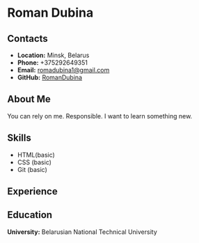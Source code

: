 # Roman Dubina

## Contacts
* __Location:__ Minsk, Belarus
* __Phone:__ +375292649351
* __Email:__ romadubina1@gmail.com
* __GitHub:__ [RomanDubina](https://github.com/RomaDubina)


## About Me
You can rely on me. Responsible. I want to learn something new.

## Skills 
* HTML(basic)
* CSS (basic)
* Git (basic)


## Experience 

## Education 
__University:__ Belarusian National Technical University
